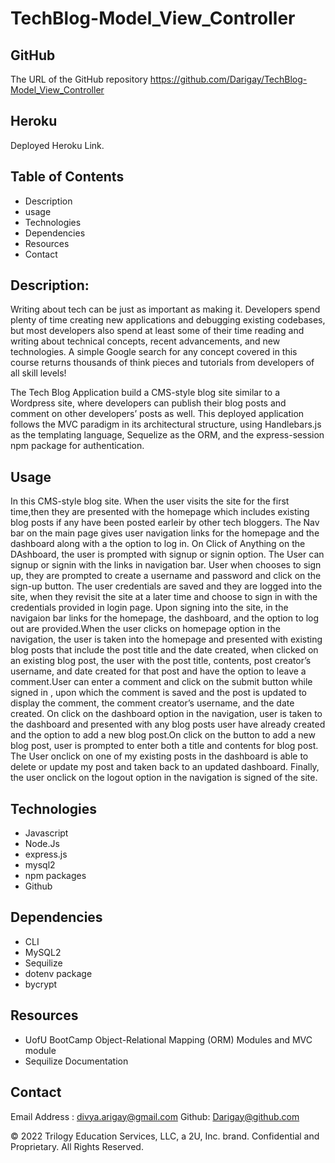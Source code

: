 # TechBlog-Model_View_Controller

## GitHub 
The URL of the GitHub repository
https://github.com/Darigay/TechBlog-Model_View_Controller

## Heroku
Deployed Heroku Link.


## Table of Contents
- Description
- usage
- Technologies
- Dependencies
- Resources
- Contact

## Description:
Writing about tech can be just as important as making it. Developers spend plenty of time creating new applications and debugging existing codebases, but most developers also spend at least some of their time reading and writing about technical concepts, recent advancements, and new technologies. A simple Google search for any concept covered in this course returns thousands of think pieces and tutorials from developers of all skill levels!

The Tech Blog Application build a CMS-style blog site similar to a Wordpress site, where developers can publish their blog posts and comment on other developers’ posts as well. This deployed application follows the MVC paradigm in its architectural structure, using Handlebars.js as the templating language, Sequelize as the ORM, and the express-session npm package for authentication.

## Usage
In this CMS-style blog site. When the user visits the site for the first time,then they are presented with the homepage which includes 
existing blog posts if any have been posted earleir by other tech bloggers.
The Nav bar on the main page gives user navigation links for the homepage and the dashboard along with a the option to log in.
On Click of Anything on the DAshboard, the user is prompted with signup or signin option. The User can signup or signin with the links in navigation bar.
User when chooses to sign up, they are prompted to create a username and password and click on the sign-up button.
The user credentials are saved and they are logged into the site, when they revisit the site at a later time and choose to sign in with the credentials provided in login page. 
Upon signing into the site, in the navigaion bar links for the homepage, the dashboard, and the option to log out are provided.When the user clicks on homepage option in the navigation, the user is taken into the homepage and presented with existing blog posts that include the post title and the date created, when clicked on an existing blog post, the user with the post title, contents, post creator’s username, and date created for that post and have the option to leave a comment.User can enter a comment and click on the submit button while signed in , upon which the comment is saved and the post is updated to display the comment, the comment creator’s username, and the date created.
On click on the dashboard option in the navigation, user is taken to the dashboard and presented with any blog posts user have already created and the option to add a new blog post.On click on the button to add a new blog post, user is prompted to enter both a title and contents for blog post.
The User onclick on one of my existing posts in the dashboard is able to delete or update my post and taken back to an updated dashboard.
Finally, the user onclick on the logout option in the navigation is signed of the site.

## Technologies
- Javascript
- Node.Js
- express.js
- mysql2
- npm packages 
- Github

## Dependencies
- CLI
- MySQL2
- Sequilize
- dotenv package
- bycrypt


## Resources
- UofU BootCamp Object-Relational Mapping (ORM) Modules and MVC module
- Sequilize Documentation

## Contact
Email Address : divya.arigay@gmail.com 
Github: Darigay@github.com


© 2022 Trilogy Education Services, LLC, a 2U, Inc. brand. Confidential and Proprietary. All Rights Reserved.